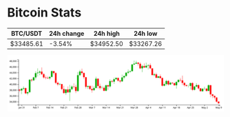 # Bitcoin Stats

BTC/USDT|24h change|24h high|24h low|
|---|---|---|---|
|$33485.61|-3.54%|$34952.50|$33267.26|

<img src="./chart.svg">
